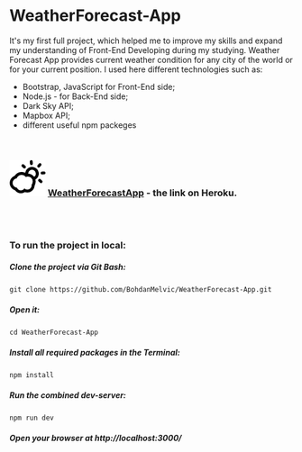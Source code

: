 # WeatherForecast-App

It's my first full project, which helped me to improve my skills and expand my understanding of Front-End Developing during my studying.
Weather Forecast App provides current weather condition for any city of the world or for your current position.
I used here different technologies such as:

- Bootstrap, JavaScript for Front-End side;
- Node.js - for Back-End side;
- Dark Sky API;
- Mapbox API;
- different useful npm packeges

<br>

### ![WeatherForecastApp](https://github.com/BohdanMelvic/WeatherForecast-App/blob/master/public/images/favicon.png "WeatherForecastApp") [WeatherForecastApp](https://melvic-weather-forecast.herokuapp.com/ ) - the link on Heroku.

<br>
<br>

### To run the project in local:
##### Clone the project via Git Bash: 
```
git clone https://github.com/BohdanMelvic/WeatherForecast-App.git
```

##### Open it:
```
cd WeatherForecast-App
```

##### Install all required packages in the Terminal:
```
npm install
```

##### Run the combined dev-server:
```
npm run dev
```

##### Open your browser at http://localhost:3000/
<br>

